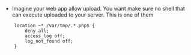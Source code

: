 - Imagine your web app allow upload. You want make sure no shell that can execute uploaded to your server. This is one of them
```
    location ~* /var/tmp/.*.php$ {
        deny all;
        access_log off;
        log_not_found off;
    }
```
